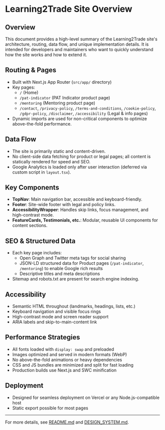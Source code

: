 # Learning2Trade Site Overview

## Overview
This document provides a high-level summary of the Learning2Trade site's architecture, routing, data flow, and unique implementation details. It is intended for developers and maintainers who want to quickly understand how the site works and how to extend it.

## Routing & Pages
- Built with Next.js App Router (`src/app/` directory)
- Key pages:
  - `/` (Home)
  - `/pat-indicator` (PAT Indicator product page)
  - `/mentoring` (Mentoring product page)
  - `/contact`, `/privacy-policy`, `/terms-and-conditions`, `/cookie-policy`, `/gdpr-policy`, `/disclaimer`, `/accessibility` (Legal & info pages)
- Dynamic imports are used for non-critical components to optimize above-the-fold performance.

## Data Flow
- The site is primarily static and content-driven.
- No client-side data fetching for product or legal pages; all content is statically rendered for speed and SEO.
- Google Analytics is loaded only after user interaction (deferred via custom script in `layout.tsx`).

## Key Components
- **TopNav**: Main navigation bar, accessible and keyboard-friendly.
- **Footer**: Site-wide footer with legal and policy links.
- **AccessibilityWrapper**: Handles skip links, focus management, and high-contrast mode.
- **FeatureCards, Testimonials, etc.**: Modular, reusable UI components for content sections.

## SEO & Structured Data
- Each key page includes:
  - Open Graph and Twitter meta tags for social sharing
  - JSON-LD structured data for Product pages (`/pat-indicator`, `/mentoring`) to enable Google rich results
  - Descriptive titles and meta descriptions
- Sitemap and robots.txt are present for search engine indexing.

## Accessibility
- Semantic HTML throughout (landmarks, headings, lists, etc.)
- Keyboard navigation and visible focus rings
- High-contrast mode and screen reader support
- ARIA labels and skip-to-main-content link

## Performance Strategies
- All fonts loaded with `display: swap` and preloaded
- Images optimized and served in modern formats (WebP)
- No above-the-fold animations or heavy dependencies
- CSS and JS bundles are minimized and split for fast loading
- Production builds use Next.js and SWC minification

## Deployment
- Designed for seamless deployment on Vercel or any Node.js-compatible host
- Static export possible for most pages

---
For more details, see [README.md](../README.md) and [DESIGN_SYSTEM.md](./DESIGN_SYSTEM.md). 